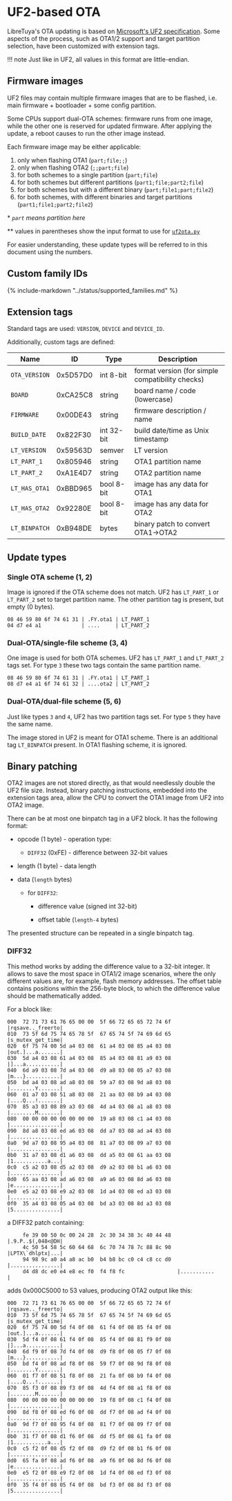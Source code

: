 # UF2-based OTA

LibreTuya's OTA updating is based on [Microsoft's UF2 specification](https://microsoft.github.io/uf2/). Some aspects of the process, such as OTA1/2 support and target partition selection, have been customized with extension tags.

!!! note
    Just like in UF2, all values in this format are little-endian.

## Firmware images

UF2 files may contain multiple firmware images that are to be flashed, i.e. main firmware + bootloader + some config partition.

Some CPUs support dual-OTA schemes: firmware runs from one image, while the other one is reserved for updated firmware. After applying the update, a reboot causes to run the other image instead.

Each firmware image may be either applicable:

1. only when flashing OTA1 (`part;file;;`)
2. only when flashing OTA2 (`;;part;file`)
3. for both schemes to a single partition (`part;file`)
4. for both schemes but different partitions (`part1;file;part2;file`)
5. for both schemes but with a different binary (`part;file1;part;file2`)
6. for both schemes, with different binaries and target partitions (`part1;file1;part2;file2`)

\* *`part` means partition here*

\*\* values in parentheses show the input format to use for [`uf2ota.py`](uf2ota.md)

For easier understanding, these update types will be referred to in this document using the numbers.

## Custom family IDs

{%
   include-markdown "../status/supported_families.md"
%}

## Extension tags

Standard tags are used: `VERSION`, `DEVICE` and `DEVICE_ID`.

Additionally, custom tags are defined:

Name          | ID       | Type       | Description
--------------|----------|------------|-------------------------------------------------
`OTA_VERSION` | 0x5D57D0 | int 8-bit  | format version (for simple compatibility checks)
`BOARD`       | 0xCA25C8 | string     | board name / code (lowercase)
`FIRMWARE`    | 0x00DE43 | string     | firmware description / name
`BUILD_DATE`  | 0x822F30 | int 32-bit | build date/time as Unix timestamp
`LT_VERSION`  | 0x59563D | semver     | LT version
`LT_PART_1`   | 0x805946 | string     | OTA1 partition name
`LT_PART_2`   | 0xA1E4D7 | string     | OTA2 partition name
`LT_HAS_OTA1` | 0xBBD965 | bool 8-bit | image has any data for OTA1
`LT_HAS_OTA2` | 0x92280E | bool 8-bit | image has any data for OTA2
`LT_BINPATCH` | 0xB948DE | bytes      | binary patch to convert OTA1->OTA2

## Update types

### Single OTA scheme (1, 2)

Image is ignored if the OTA scheme does not match. UF2 has `LT_PART_1` or `LT_PART_2` set to target partition name. The other partition tag is present, but empty (0 bytes).

```
08 46 59 80 6f 74 61 31 | .FY.ota1 | LT_PART_1
04 d7 e4 a1             | ....     | LT_PART_2
```

### Dual-OTA/single-file scheme (3, 4)

One image is used for both OTA schemes. UF2 has `LT_PART_1` and `LT_PART_2` tags set. For type `3` these two tags contain the same partition name.

```
08 46 59 80 6f 74 61 31 | .FY.ota1 | LT_PART_1
08 d7 e4 a1 6f 74 61 32 | ....ota2 | LT_PART_2
```

### Dual-OTA/dual-file scheme (5, 6)

Just like types `3` and `4`, UF2 has two partition tags set. For type `5` they have the same name.

The image stored in UF2 is meant for OTA1 scheme. There is an additional tag `LT_BINPATCH` present. In OTA1 flashing scheme, it is ignored.

## Binary patching

OTA2 images are not stored directly, as that would needlessly double the UF2 file size. Instead, binary patching instructions, embedded into the extension tags area, allow the CPU to convert the OTA1 image from UF2 into OTA2 image.

There can be at most one binpatch tag in a UF2 block. It has the following format:

- opcode (1 byte) - operation type:

  - `DIFF32` (0xFE) - difference between 32-bit values

- length (1 byte) - data length
- data (`length` bytes)

  - for `DIFF32`:

    - difference value (signed int 32-bit)

	- offset table (`length-4` bytes)

The presented structure can be repeated in a single binpatch tag.

### DIFF32

This method works by adding the difference value to a 32-bit integer. It allows to save the most space in OTA1/2 image scenarios, where the only different values are, for example, flash memory addresses. The offset table contains positions within the 256-byte block, to which the difference value should be mathematically added.

For a block like:
```
000  72 71 73 61 76 65 00 00  5f 66 72 65 65 72 74 6f  |rqsave.._freerto|
010  73 5f 6d 75 74 65 78 5f  67 65 74 5f 74 69 6d 65  |s_mutex_get_time|
020  6f 75 74 00 5d a4 03 08  61 a4 03 08 85 a4 03 08  |out.]...a.......|
030  5d a4 03 08 61 a4 03 08  85 a4 03 08 81 a9 03 08  |]...a...........|
040  6d a9 03 08 7d a4 03 08  d9 a8 03 08 05 a7 03 08  |m...}...........|
050  bd a4 03 08 ad a8 03 08  59 a7 03 08 9d a8 03 08  |........Y.......|
060  01 a7 03 08 51 a8 03 08  21 aa 03 08 b9 a4 03 08  |....Q...!.......|
070  85 a3 03 08 89 a3 03 08  4d a4 03 08 a1 a8 03 08  |........M.......|
080  00 00 00 00 00 00 00 00  19 a8 03 08 c1 a4 03 08  |................|
090  8d a8 03 08 ed a6 03 08  dd a7 03 08 ad a4 03 08  |................|
0a0  9d a7 03 08 95 a4 03 08  81 a7 03 08 09 a7 03 08  |................|
0b0  31 a7 03 08 d1 a6 03 08  dd a5 03 08 61 aa 03 08  |1...........a...|
0c0  c5 a2 03 08 d5 a2 03 08  d9 a2 03 08 b1 a6 03 08  |................|
0d0  65 aa 03 08 ad a6 03 08  a9 a6 03 08 8d a6 03 08  |e...............|
0e0  e5 a2 03 08 e9 a2 03 08  1d a4 03 08 ed a3 03 08  |................|
0f0  35 a4 03 08 05 a4 03 08  bd a3 03 08 8d a3 03 08  |5...............|
```

a DIFF32 patch containing:
```
     fe 39 00 50 0c 00 24 28  2c 30 34 38 3c 40 44 48  |.9.P..$(,048<@DH|
     4c 50 54 58 5c 60 64 68  6c 70 74 78 7c 88 8c 90  |LPTX\`dhlptx|...|
     94 98 9c a0 a4 a8 ac b0  b4 b8 bc c0 c4 c8 cc d0  |................|
     d4 d8 dc e0 e4 e8 ec f0  f4 f8 fc                 |...........     |
```

adds 0x000C5000 to 53 values, producing OTA2 output like this:
```
000  72 71 73 61 76 65 00 00  5f 66 72 65 65 72 74 6f  |rqsave.._freerto|
010  73 5f 6d 75 74 65 78 5f  67 65 74 5f 74 69 6d 65  |s_mutex_get_time|
020  6f 75 74 00 5d f4 0f 08  61 f4 0f 08 85 f4 0f 08  |out.]...a.......|
030  5d f4 0f 08 61 f4 0f 08  85 f4 0f 08 81 f9 0f 08  |]...a...........|
040  6d f9 0f 08 7d f4 0f 08  d9 f8 0f 08 05 f7 0f 08  |m...}...........|
050  bd f4 0f 08 ad f8 0f 08  59 f7 0f 08 9d f8 0f 08  |........Y.......|
060  01 f7 0f 08 51 f8 0f 08  21 fa 0f 08 b9 f4 0f 08  |....Q...!.......|
070  85 f3 0f 08 89 f3 0f 08  4d f4 0f 08 a1 f8 0f 08  |........M.......|
080  00 00 00 00 00 00 00 00  19 f8 0f 08 c1 f4 0f 08  |................|
090  8d f8 0f 08 ed f6 0f 08  dd f7 0f 08 ad f4 0f 08  |................|
0a0  9d f7 0f 08 95 f4 0f 08  81 f7 0f 08 09 f7 0f 08  |................|
0b0  31 f7 0f 08 d1 f6 0f 08  dd f5 0f 08 61 fa 0f 08  |1...........a...|
0c0  c5 f2 0f 08 d5 f2 0f 08  d9 f2 0f 08 b1 f6 0f 08  |................|
0d0  65 fa 0f 08 ad f6 0f 08  a9 f6 0f 08 8d f6 0f 08  |e...............|
0e0  e5 f2 0f 08 e9 f2 0f 08  1d f4 0f 08 ed f3 0f 08  |................|
0f0  35 f4 0f 08 05 f4 0f 08  bd f3 0f 08 8d f3 0f 08  |5...............|
```
